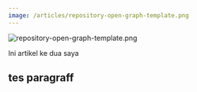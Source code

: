 ```yaml
---
image: /articles/repository-open-graph-template.png
---
```


![repository-open-graph-template.png](/articles/repository-open-graph-template.png)

Ini artikel ke dua saya

## tes paragraff

